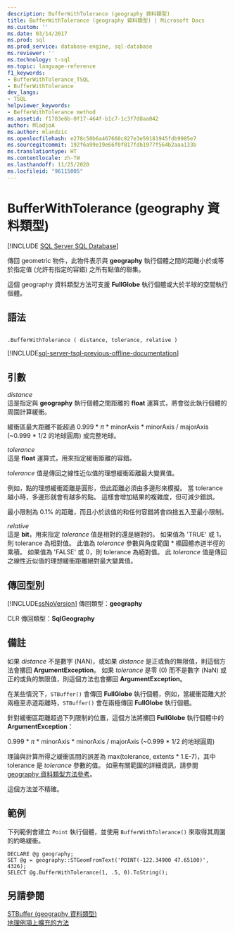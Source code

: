 ```yaml
---
description: BufferWithTolerance (geography 資料類型)
title: BufferWithTolerance (geography 資料類型) | Microsoft Docs
ms.custom: ''
ms.date: 03/14/2017
ms.prod: sql
ms.prod_service: database-engine, sql-database
ms.reviewer: ''
ms.technology: t-sql
ms.topic: language-reference
f1_keywords:
- BufferWithTolerance_TSQL
- BufferWithTolerance
dev_langs:
- TSQL
helpviewer_keywords:
- BefferWithTolerance method
ms.assetid: f1783e6b-0f17-464f-b1c7-1c3f7d8aa042
author: MladjoA
ms.author: mlandzic
ms.openlocfilehash: e278c50b6a467660c827e3e59181945fdb9985e7
ms.sourcegitcommit: 192f6a99e19e66f0f817fdb1977f564b2aaa133b
ms.translationtype: HT
ms.contentlocale: zh-TW
ms.lasthandoff: 11/25/2020
ms.locfileid: "96115005"
---
```

# <a name="bufferwithtolerance-geography-data-type"></a>BufferWithTolerance (geography 資料類型)
[!INCLUDE [SQL Server SQL Database](../../includes/applies-to-version/sql-asdb.md)]

傳回 geometric 物件，此物件表示與 **geography** 執行個體之間的距離小於或等於指定值 (允許有指定的容錯) 之所有點值的聯集。  
  
這個 geography 資料類型方法可支援 **FullGlobe** 執行個體或大於半球的空間執行個體。  
  
## <a name="syntax"></a>語法  
  
```  
  
.BufferWithTolerance ( distance, tolerance, relative )  
```  
  
[!INCLUDE[sql-server-tsql-previous-offline-documentation](../../includes/sql-server-tsql-previous-offline-documentation.md)]

## <a name="arguments"></a>引數
_distance_  
這是指定與 **geography** 執行個體之間距離的 **float** 運算式，將會從此執行個體的周圍計算緩衝。  
  
緩衝區最大距離不能超過 0.999 \* _π_  * minorAxis \* minorAxis / majorAxis (~0.999 \* 1/2 的地球圓周) 或完整地球。  
  
_tolerance_  
這是 **float** 運算式，用來指定緩衝距離的容錯。  
  
_tolerance_ 值是傳回之線性近似值的理想緩衝距離最大變異值。  
  
例如，點的理想緩衝距離是圓形，但此距離必須由多邊形來模擬。 當 tolerance 越小時，多邊形就會有越多的點。 這樣會增加結果的複雜度，但可減少錯誤。  
  
最小限制為 0.1% 的距離，而且小於該值的和任何容錯將會四捨五入至最小限制。  
  
_relative_  
這是 **bit**，用來指定 _tolerance_ 值是相對的還是絕對的。 如果值為 'TRUE' 或 1，則 tolerance 為相對值。 此值為 _tolerance_ 參數與角度範圍 \* 橢圓體赤道半徑的乘積。 如果值為 'FALSE' 或 0，則 tolerance 為絕對值。 此 _tolerance_ 值是傳回之線性近似值的理想緩衝距離絕對最大變異值。  
  
## <a name="return-types"></a>傳回型別  
[!INCLUDE[ssNoVersion](../../includes/ssnoversion-md.md)] 傳回類型：**geography**  
  
CLR 傳回類型：**SqlGeography**  
  
## <a name="remarks"></a>備註  
如果 _distance_ 不是數字 (NAN)，或如果 _distance_ 是正或負的無限值，則這個方法會擲回 **ArgumentException**。  如果 _tolerance_ 是零 (0) 而不是數字 (NaN) 或正的或負的無限值，則這個方法也會擲回 **ArgumentException**。  
  
在某些情況下，`STBuffer()` 會傳回 **FullGlobe** 執行個體，例如，當緩衝距離大於兩極至赤道距離時，`STBuffer()` 會在兩極傳回 **FullGlobe** 執行個體。  
  
針對緩衝區距離超過下列限制的位置，這個方法將擲回 **FullGlobe** 執行個體中的 **ArgumentException**：  
  
0.999 \* _π_ * minorAxis \* minorAxis / majorAxis (~0.999 \* 1/2 的地球圓周)  
  
理論與計算所得之緩衝區間的誤差為 max(tolerance, extents \* 1.E-7)，其中 tolerance 是 _tolerance_ 參數的值。 如需有關範圍的詳細資訊，請參閱 [geography 資料類型方法參考](./stequals-geography-data-type.md)。  
  
這個方法並不精確。  
  
## <a name="examples"></a>範例  
下列範例會建立 `Point` 執行個體，並使用 `BufferWithTolerance()` 來取得其周圍的約略緩衝。  
  
```  
DECLARE @g geography;  
SET @g = geography::STGeomFromText('POINT(-122.34900 47.65100)', 4326);  
SELECT @g.BufferWithTolerance(1, .5, 0).ToString();  
```  
  
## <a name="see-also"></a>另請參閱  
[STBuffer &#40;geography 資料類型&#41;](../../t-sql/spatial-geography/stbuffer-geography-data-type.md)   
[地理例項上擴充的方法](../../t-sql/spatial-geography/extended-methods-on-geography-instances.md)  
  
